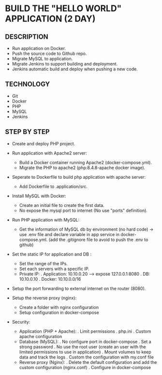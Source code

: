 # BUILD THE "HELLO WORLD" APPLICATION (2 DAY)

## DESCRIPTION
- Run application on Docker.
- Push the source code to Github repo.
- Migrate MySQL to application.
- Migrate Jenkins to support building and deployment.
- Jenkins automatic build and deploy when pushing a new code.

## TECHNOLOGY
- Git
- Docker
- PHP
- MySQL
- Jenkins

## STEP BY STEP
- Create and deploy PHP project.

- Run application with Apache2 server:
  + Build a Docker container running Apache2 (docker-compose.yml).
  + Migrate the PHP to apache2 (php:8.4.8-apache docker image).

- Seperate to Dockerfile to build php application with apache server:
  + Add Dockerfile to .application/src.

- Install MySQL with Docker:
  + Create an initial file to create the first data.
  + No expose the mysql port to internet (No use "ports" definition).

- Run PHP application with MySQL:
  + Get the information of MySQL db by environment (no hard code) -> use .env file and declare variable in app service in docker-compose.yml. (add the .gitignore file to avoid to push the .env to github)

- Set the static IP for application and DB :
  + Set the range of the IPs.
  + Set each servers with a specific IP.
  + Private IP:
    . Application: 10.10.0.20  -->  expose 127.0.0.1:8080
    . DB: 10.10.0.10
    . Docker: 10.10.0.0/16
  
- Setup the port forwarding to external internet on the router (8080).

- Setup the reverse proxy (nginx):
  + Create a folder with nginx configuration
  + Setup configuration in docker-compose

- Security:
  + Application (PHP + Apache): 
    . Limit permissions
    . php.ini
    . Custom apache configuration
  + Database (MySQL):
    . No configure port in docker-compose
    . Set a strong password
    . No use the root user (create an user with the limited permissions to use in application)
    . Mount volumes to keep data and track the logs
    . Custom the configuration with my.conf file
  + Reverse proxy (Nginx):
    . Delete the default configuration and add the custom configuration (nginx.conf)
    . Configure in docker-compose




